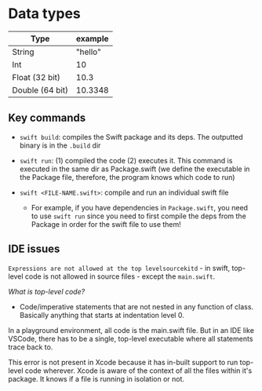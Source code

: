 # Data types

| Type     | example |
| -------- | ------- |
| String  | "hello"    |
| Int | 10     |
| Float (32 bit)  | 10.3    |
| Double (64 bit)    | 10.3348    |

## Key commands

- `swift build`: compiles the Swift package and its deps. The outputted binary is in the `.build` dir

- `swift run`: (1) compiled the code (2) executes it. This command is executed in the same dir as Package.swift (we define the executable in the Package file, therefore, the program knows which code to run)

- `swift <FILE-NAME.swift>`: compile and run an individual swift file
  - For example, if you have dependencies in `Package.swift`, you need to use `swift run` since you need to first compile the deps from the Package in order for the swift file to use them!

## IDE issues

`Expressions are not allowed at the top levelsourcekitd` - in swift, top-level code is not allowed in source files - except the `main.swift`.

*What is top-level code?*

- Code/imperative statements that are not nested in any function of class. Basically anything that starts at indentation level 0.

In a playground environment, all code is the main.swift file. But in an IDE like VSCode, there has to be a single, top-level executable where all statements trace back to.

This error is not present in Xcode because it has in-built support to run top-level code wherever. Xcode is aware of the context of all the files within it's package. It knows if a file is running in isolation or not.
